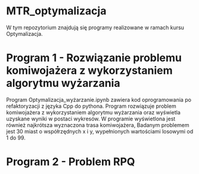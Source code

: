 # MTR_optymalizacja

W tym repozytorium znajdują się programy realizowane w ramach kursu Optymalizacja.

# Program 1 - Rozwiązanie problemu komiwojażera z wykorzystaniem algorytmu wyżarzania

Program Optymalizacja_wyżarzanie.ipynb zawiera kod oprogramowania po refaktoryzacji z języka Cpp do pythona. Program rozwiązuje problem komiwojażera z wykorzystaniem algorytmu wyżarzania oraz wyświetla uzyskane wyniki w postaci wykresów. W programie wyświetlona jest również najkrótsza wyznaczona trasa komiwojażera, Badanym problemem jest 30 miast o współrzędnych x i y, wypełnionych wartościami losowymi od 1 do 99.

# Program 2 - Problem RPQ
